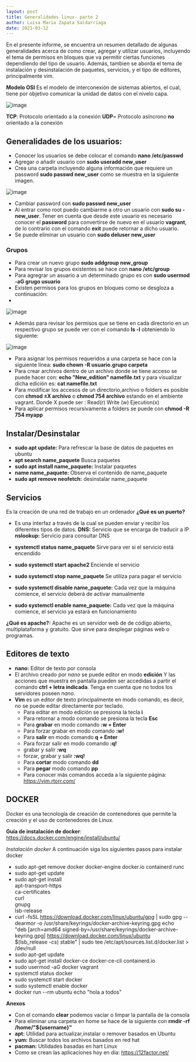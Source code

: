 ```yaml
---
layout: post
title: Generalidades linux- parte 2
author: Luisa Maria Zapata Saldarriaga
date: 2021-03-12
---
```

En el presente informe, se encuentra un resumen detallado de algunas generalidades acerca de como crear, agregar y utilizar usuarios, incluyendo el tema de permisos en bloques que va permitir ciertas funciones dependiendo del tipo de usuario. Además, tambien se aborda el tema de instalación y desinstalación de paquetes, servicios, y el tipo de editores, principalmente vim.  

**Modelo OSI**
Es el modelo de interconexión de sistemas abiertos, el cual, tiene por objetivo comunicar la unidad de datos con el nivelo capa.

![image](https://user-images.githubusercontent.com/64289108/111040283-49536280-8400-11eb-85ff-cb21414e5797.png)

**TCP**: Protocolo orientado a la conexión
**UDP**= Protocolo asíncrono **no** orientado a la conexión

## Generalidades de los usuarios:

- Conocer los usuarios se debe colocar el comando **nano /etc/passwd** 
- Agregar o añadir usuario con **sudo useradd new_user**
- Crea una carpeta incluyendo alguna información que requiere un password **sudo passwd new_user** como se muestra en la siguiente imagen.
 
![image](https://user-images.githubusercontent.com/64289042/111040738-84569580-8402-11eb-9242-2f0bec5eee51.png)

- Cambiar password con **sudo passwd new_user** 
- Al entrar como root puedo cambiarme a otro un usuario con **sudo su - new_user**. Tener en cuenta que desde este usuario es necesario conocer el **password** para convertirse de nuevo en el usuario **vagrant**, de lo contrario con el comando **exit** puede retornar a dicho usuario.
- Se puede eliminar un usuario con **sudo deluser new_user**

### Grupos
- Para crear un nuevo grupo **sudo addgroup new_group** 
- Para revisar los grupos existentes se hace con **nano /etc/group**
- Para agregrar un asuario a un determinado grupo es con **sudo usermod -aG grugo usuario**
- Existen permisos para los grupos en bloques como se desgloza a continuación:
- 
![image](https://user-images.githubusercontent.com/64289042/111041376-e4027000-8405-11eb-8074-0650de186740.png)

- Además para revisar los permisos que se tiene en cada directorio en un respectivo grupo se puede ver con el comando **ls -l** obteniendo lo siguiente:

![image](https://user-images.githubusercontent.com/64289042/111041528-8de1fc80-8406-11eb-815e-c532a1b28c70.png)

- Para asignar los permisos requeridos a una carpeta se hace con la siguiente línea: **sudo chown -R usuario.grupo carpeta** 
- Para crear archivos dentro de un archivo donde se tiene acceso se puede hacer con: **echo "New_edition" namefile.txt** y para visualizar dicha edición es: **cat namefile.txt** 
- Para modificar los accesos de un directorio,archivo o folders es posible con **chmod ±X archivo** o **chmod 754 archivo** estando en el ambiente vagrant.
Donde X puede ser : 
 Read(r) 
 Write (w)
 Ejecution(x)
- Para aplicar permisos recursivamente a folders se puede con **chmod -R 754 myapp**

## Instalar/Desinstalar 
- **sudo apt update:** Para refrescar la base de datos de paquetes en ubuntu
- **apt search name_paquete** Busca paquetes
- **sudo apt install name_paquete:** Instalar paquetes
- **name name_paquete:** Observa el contenido de name_paquete
- **sudo apt remove neofetch:** desinstalar name_paquete

## Servicios
Es la creación de una red de trabajo en un ordenador
**¿Qué es un puerto?**
- Es una interfaz a través de la cual se pueden enviar y recibir los diferentes tipos de datos.
**DNS:** Servicio que se encarga de traducir a IP
**nslookup:** Servicio para consultar DNS

- **systemctl status name_paquete** Sirve para ver si el servicio está encendido
- **sudo systemctl start apache2** Enciende el servicio
- **sudo systemctl stop name_paquete** Se utiliza para pagar el servicio
- **sudo systemctl disable name_paquete:**  Cada vez que la máquina comience, el servicio deberá de activar manualmente
- **sudo systemctl enable name_paquete:** Cada vez que la máquina comience, el servicio ya estará en funcionamiento

**¿Qué es apache?:** Apache es un servidor web de de código abierto, multiplataforma y gratuito. Que sirve para desplegar páginas web o programas.


## Editores de texto
- **nano:** Editor de texto por consola
- El archivo creado por *nano* se puede editor en modo **edición** Y las acciones que muestra en pantalla pueden ser accedidas a partir el comando **ctrl + letra indicada**. Tenga en cuenta que no todos los servidores poseen *nano*.
- **Vim** es un editor de texto principalmente en modo comando, es decir, no se puede editar directamente por teclado.
  - Para editar en modo edición se presiona la tecla **i**
  - Para retornar a modo comando se presiona la tecla **Esc**
  - Para **grabar** en modo comando **:w + Enter**
  - Para forzar grabar en modo comando **:w!**
  - Para **salir** en modo comando **q + Enter**
  - Para forzar salir en modo comando **:q!**
  - grabar y salir **:wq**
  - forzar, grabar y salir **:wq!**
  - Para **cortar** modo comando **dd** 
  - Para **pegar** modo comando **pp** 
  - Para conocer más comandos acceda a la siguiente página: https://vim.rtorr.com/

## DOCKER
Docker es una tecnología de creación de contenedores que permite la creación y el uso de contenedores de Linux.
 
**Guía de instalación de docker**: https://docs.docker.com/engine/install/ubuntu/

*Instalación docker*
A continuación siga los siguientes pasos para instalar docker 
- sudo apt-get remove docker docker-engine docker.io containerd runc
- sudo apt-get update
- sudo apt-get install \
    apt-transport-https \
    ca-certificates \
    curl \
    gnupg \
    lsb-release
- curl -fsSL https://download.docker.com/linux/ubuntu/gpg | sudo gpg --dearmor -o /usr/share/keyrings/docker-archive-keyring.gpg
echo \
  "deb [arch=amd64 signed-by=/usr/share/keyrings/docker-archive-keyring.gpg] https://download.docker.com/linux/ubuntu \
  $(lsb_release -cs) stable" | sudo tee /etc/apt/sources.list.d/docker.list > /dev/null
- sudo apt-get update
- sudo apt-get install docker-ce docker-ce-cli containerd.io
- sudo usermod -aG docker vagrant
- systemctl status docker
- sudo systemctl start docker
- sudo systemctl enable docker
- docker run --rm ubuntu echo "hola a todos"


**Anexos**
- Con el comando **clear** podemos vaciar o limpar la pantalla de la consola
- Para eliminar una carpeta en home se hace de la siguiente con **rmdir -rf /home/"${username}"** 
- **apt:** Utilidad para actualizar,instalar o remover basados en Ubuntu
- **yum:** Buscar todos los archivos basados en red hat
- **pacman:** Utilidades basadas en hart Linux 
- Como se crean las aplicaciones hoy en día: https://12factor.net/

